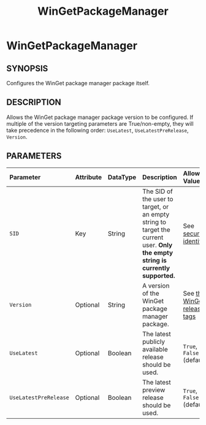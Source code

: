 ﻿---
external help file: Microsoft.WinGet.DSC.psm1-Help.xml
Module Name: Microsoft.WinGet.DSC
ms.date: 08/28/2024
online version:
schema: 2.0.0
title: WinGetPackageManager
---

# WinGetPackageManager

## SYNOPSIS
Configures the WinGet package manager package itself.

## DESCRIPTION

Allows the WinGet package manager package version to be configured. If multiple of the version targeting parameters are True/non-empty, they will take precedence in the following order: `UseLatest`, `UseLatestPreRelease`, `Version`.

## PARAMETERS

**Parameter**|**Attribute**|**DataType**|**Description**|**Allowed Values**
:-----|:-----|:-----|:-----|:-----
`SID`|Key|String|The SID of the user to target, or an empty string to target the current user. **Only the empty string is currently supported.**|See [security identifiers](https://learn.microsoft.com/en-us/windows-server/identity/ad-ds/manage/understand-security-identifiers)
`Version`|Optional|String|A version of the WinGet package manager package.|See [the WinGet release tags](https://github.com/microsoft/winget-cli/releases)
`UseLatest`|Optional|Boolean|The latest publicly available release should be used.|`True`, `False` (default)
`UseLatestPreRelease`|Optional|Boolean|The latest preview release should be used.|`True`, `False` (default)
